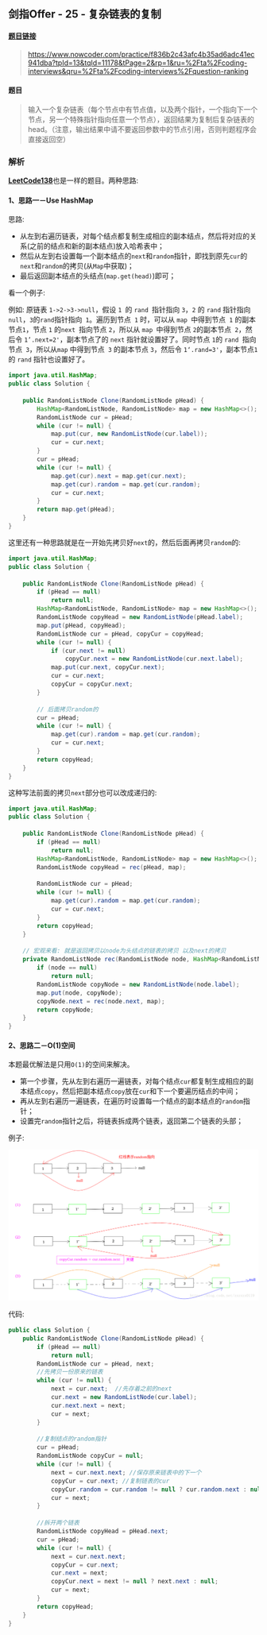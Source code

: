 ## 剑指Offer - 25 - 复杂链表的复制

#### [题目链接](https://www.nowcoder.com/practice/f836b2c43afc4b35ad6adc41ec941dba?tpId=13&tqId=11178&tPage=2&rp=1&ru=%2Fta%2Fcoding-interviews&qru=%2Fta%2Fcoding-interviews%2Fquestion-ranking)

> https://www.nowcoder.com/practice/f836b2c43afc4b35ad6adc41ec941dba?tpId=13&tqId=11178&tPage=2&rp=1&ru=%2Fta%2Fcoding-interviews&qru=%2Fta%2Fcoding-interviews%2Fquestion-ranking

#### 题目

> 输入一个复杂链表（每个节点中有节点值，以及两个指针，一个指向下一个节点，另一个特殊指针指向任意一个节点），返回结果为复制后复杂链表的head。（注意，输出结果中请不要返回参数中的节点引用，否则判题程序会直接返回空）

### 解析

[**LeetCode138**](https://github.com/ZXZxin/ZXNotes/blob/master/%E5%88%B7%E9%A2%98/LeetCode/Data%20Structure/List/LeetCode%20-%20138.%20Copy%20List%20with%20Random%20Pointer(%E5%90%AB%E6%9C%89%E9%9A%8F%E6%9C%BA%E6%8C%87%E9%92%88%E7%9A%84%E9%93%BE%E8%A1%A8%E7%9A%84%E6%8B%B7%E8%B4%9D).md)也是一样的题目。两种思路:

#### 1、思路一－Use HashMap

思路:

- 从左到右遍历链表，对每个结点都复制生成相应的副本结点，然后将对应的关系(之前的结点和新的副本结点)放入哈希表中；
- 然后从左到右设置每一个副本结点的`next`和`random`指针，即找到原先`cur`的`next`和`random`的拷贝(从`Map`中获取)；
- 最后返回副本结点的头结点(`map.get(head)`)即可；

看一个例子:

例如: 原链表 `1->2->3->null`，假设 `1 `的 `rand `指针指向 `3`，`2` 的 `rand` 指针指向 `null`，`3`的`rand`指针指向` 1`。遍历到节点` 1` 时，可以从 `map `中得到节点` 1` 的副本节点`1`，节点 `1` 的`next `指向节点 `2`，所以从 `map `中得到节点 `2`的副本节点` 2`，然后令 `1’.next=2'`，副本节点了的 `next` 指针就设置好了。同时节点 `1`的 `rand `指向节点` 3`，所以从`map` 中得到节点` 3` 的副本节点 `3`，然后令 `1‘.rand=3'`，副本节点`1`的 `rand` 指针也设置好了。

```java
import java.util.HashMap;
public class Solution {

    public RandomListNode Clone(RandomListNode pHead) {
        HashMap<RandomListNode, RandomListNode> map = new HashMap<>();
        RandomListNode cur = pHead;
        while (cur != null) {
            map.put(cur, new RandomListNode(cur.label));
            cur = cur.next;
        }
        cur = pHead;
        while (cur != null) {
            map.get(cur).next = map.get(cur.next);
            map.get(cur).random = map.get(cur.random);
            cur = cur.next;
        }
        return map.get(pHead);
    }
}
```

这里还有一种思路就是在一开始先拷贝好`next`的，然后后面再拷贝`random`的:

```java
import java.util.HashMap;
public class Solution {

    public RandomListNode Clone(RandomListNode pHead) {
        if (pHead == null)
            return null;
        HashMap<RandomListNode, RandomListNode> map = new HashMap<>();
        RandomListNode copyHead = new RandomListNode(pHead.label);
        map.put(pHead, copyHead);
        RandomListNode cur = pHead, copyCur = copyHead;
        while (cur != null) {
            if (cur.next != null)
                copyCur.next = new RandomListNode(cur.next.label);
            map.put(cur.next, copyCur.next);
            cur = cur.next;
            copyCur = copyCur.next;
        }

        // 后面拷贝random的
        cur = pHead;
        while (cur != null) {
            map.get(cur).random = map.get(cur.random);
            cur = cur.next;
        }
        return copyHead;
    }
}
```

这种写法前面的拷贝`next`部分也可以改成递归的:

```java
import java.util.HashMap;
public class Solution {

    public RandomListNode Clone(RandomListNode pHead) {
        if (pHead == null)
            return null;
        HashMap<RandomListNode, RandomListNode> map = new HashMap<>();
        RandomListNode copyHead = rec(pHead, map);

        RandomListNode cur = pHead;
        while (cur != null) {
            map.get(cur).random = map.get(cur.random);
            cur = cur.next;
        }
        return copyHead;
    }

    // 宏观来看: 就是返回拷贝以node为头结点的链表的拷贝 以及next的拷贝
    private RandomListNode rec(RandomListNode node, HashMap<RandomListNode, RandomListNode> map) {
        if (node == null)
            return null;
        RandomListNode copyNode = new RandomListNode(node.label);
        map.put(node, copyNode);
        copyNode.next = rec(node.next, map);
        return copyNode;
    }
}
```

#### 2、思路二－O(1)空间

本题最优解法是只用`O(1)`的空间来解决。

* 第一个步骤，先从左到右遍历一遍链表，对每个结点`cur`都复制生成相应的副本结点`copy`，然后把副本结点`copy`放在`cur`和下一个要遍历结点的中间；
* 再从左到右遍历一遍链表，在遍历时设置每一个结点的副本结点的`random`指针；
* 设置完`random`指针之后，将链表拆成两个链表，返回第二个链表的头部；

例子:

![](images/25_s.png)

代码:

```java
public class Solution {
    public RandomListNode Clone(RandomListNode pHead) {
        if (pHead == null)
            return null;
        RandomListNode cur = pHead, next;
        //先拷贝一份原来的链表
        while (cur != null) {
            next = cur.next;  //先存着之前的next
            cur.next = new RandomListNode(cur.label);
            cur.next.next = next;
            cur = next;
        }

        //复制结点的random指针
        cur = pHead;
        RandomListNode copyCur = null;
        while (cur != null) {
            next = cur.next.next; //保存原来链表中的下一个
            copyCur = cur.next; //复制链表的cur
            copyCur.random = cur.random != null ? cur.random.next : null;
            cur = next;
        }

        //拆开两个链表
        RandomListNode copyHead = pHead.next;
        cur = pHead;
        while (cur != null) {
            next = cur.next.next;
            copyCur = cur.next;
            cur.next = next;
            copyCur.next = next != null ? next.next : null;
            cur = next;
        }
        return copyHead;
    }
}

```


